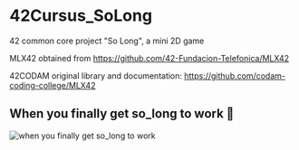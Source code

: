 # 42Cursus_SoLong
42 common core project "So Long", a mini 2D game

MLX42 obtained from https://github.com/42-Fundacion-Telefonica/MLX42

42CODAM original library and documentation: https://github.com/codam-coding-college/MLX42

## When you finally get so_long to work 🚀

![when you finally get so_long to work](https://media.giphy.com/media/v1.Y2lkPTc5MGI3NjExODk3aHdoZDRvcGlscWgzcnhxMnA2cHdkdmRoZHBoY2N2MGJsZ3VpaSZlcD12MV9naWZzX3NlYXJjaCZjdD1n/9u4TXfoIM7wQHnfR1p/giphy.gif)
